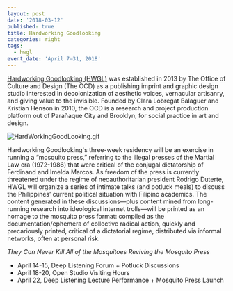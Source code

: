 ```yaml
---
layout: post
date: '2018-03-12'
published: true
title: Hardworking Goodlooking
categories: right
tags:
  - hwgl
event_date: 'April 7–31, 2018'
---
```


[Hardworking Goodlooking (HWGL)](http://officeocd.com/) was established in 2013 by The Office of Culture and Design (The OCD) as a publishing imprint and graphic design studio interested in decolonization of aesthetic voices, vernacular artisanry, and giving value to the invisible. Founded by Clara Lobregat Balaguer and Kristian Henson in 2010, the OCD is a research and project production platform out of Parañaque City and Brooklyn, for social practice in art and design.

![HardWorkingGoodLooking.gif]({{site.baseurl}}/assets/img/HardWorkingGoodLooking.gif)

Hardworking Goodlooking's three-week residency will be an exercise in running a “mosquito press,” referring to the illegal presses of the Martial Law era (1972-1986) that were critical of the conjugal dictatorship of Ferdinand and Imelda Marcos. As freedom of the press is currently threatened under the regime of neoauthoritarian president Rodrigo Duterte, HWGL will organize a series of intimate talks (and potluck meals) to discuss the Philippines’ current political situation with Filipino academics. The content generated in these discussions—plus content mined from long-running research into ideological internet trolls—will be printed as an homage to the mosquito press format: compiled as the documentation/ephemera of collective radical action, quickly and precariously printed, critical of a dictatorial regime, distributed via informal networks, often at personal risk.

_They Can Never Kill All of the Mosquitoes
Reviving the Mosquito Press_

- April 14-15, Deep Listening Forum + Potluck Discussions
- April 18-20, Open Studio Visiting Hours
- April 22, Deep Listening Lecture Performance + Mosquito Press Launch

